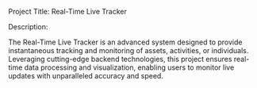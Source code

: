 Project Title: Real-Time Live Tracker


Description:

The Real-Time Live Tracker is an advanced system designed to provide instantaneous tracking and monitoring of assets, activities,
or individuals. Leveraging cutting-edge backend technologies, this project ensures real-time data processing and visualization,
enabling users to monitor live updates with unparalleled accuracy and speed.
